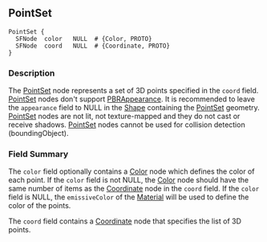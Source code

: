 ## PointSet

```
PointSet {
  SFNode  color   NULL  # {Color, PROTO}
  SFNode  coord   NULL  # {Coordinate, PROTO}
}
```

### Description

The [PointSet](#pointset) node represents a set of 3D points specified in the `coord` field.
[PointSet](#pointset) nodes don't support [PBRAppearance](#pbrappearance).
It is recommended to leave the `appearance` field to NULL in the [Shape](#shape) containing the [PointSet](#pointset) geometry.
[PointSet](#pointset) nodes are not lit, not texture-mapped and they do not cast or receive shadows.
[PointSet](#pointset) nodes cannot be used for collision detection (boundingObject).

### Field Summary

The `color` field optionally contains a [Color](color.md) node which defines the color of each point.
If the `color` field is not NULL, the [Color](color.md) node should have the same number of items as the [Coordinate](coordinate.md) node in the `coord` field.
If the `color` field is NULL, the `emissiveColor` of the [Material](material.md) will be used to define the color of the points.

The `coord` field contains a [Coordinate](coordinate.md) node that specifies the list of 3D points.
